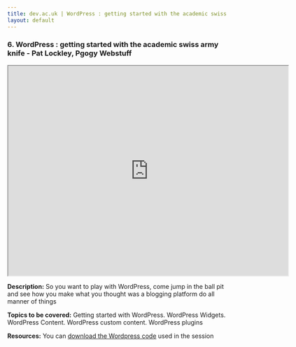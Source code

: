```yaml
---
title: dev.ac.uk | WordPress : getting started with the academic swiss army knife | Pat Lockley, Pgogy Webstuff
layout: default
---
```


### 6. WordPress : getting started with the academic swiss army knife - Pat Lockley, Pgogy Webstuff

<iframe src="https://drive.google.com/file/d/1eEfGMRqWb7piMG1Qhij1ivFRzjr5KJaN/preview" width="640" height="480"></iframe>

**Description:** So you want to play with WordPress, come jump in the ball pit and see how you make 
  what you thought was a blogging platform do all manner of things

**Topics to be covered:** Getting started with WordPress. WordPress Widgets. WordPress Content. WordPress 
  custom content. WordPress plugins

**Resources:** You can <a href="resources/wordpress%20code.zip">download the Wordpress code</a> used in the session


